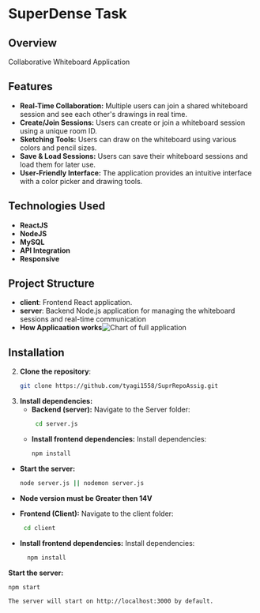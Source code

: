 # SuperDense Task

## Overview

Collaborative Whiteboard Application

## Features

- **Real-Time Collaboration:** Multiple users can join a shared whiteboard session and see each other's drawings in real time.
- **Create/Join Sessions:** Users can create or join a whiteboard session using a unique room ID.
- **Sketching Tools:**  Users can draw on the whiteboard using various colors and pencil sizes.
- **Save & Load Sessions:** Users can save their whiteboard sessions and load them for later use.
- **User-Friendly Interface:** The application provides an intuitive interface with a color picker and drawing tools.
## Technologies Used

- **ReactJS**
- **NodeJS**
- **MySQL**
- **API Integration**
- **Responsive**

## Project Structure

- **client**: Frontend React application.
- **server**: Backend Node.js application for managing the whiteboard sessions and real-time communication
- **How Applicaation works**![Chart of full application](https://github.com/user-attachments/assets/1e9dddb4-33a1-4b21-9352-50d733b0e5c5)

## Installation

2. **Clone the repository**:
   ```bash
   git clone https://github.com/tyagi1558/SuprRepoAssig.git
   

2. **Install dependencies:**
    - **Backend (server):** Navigate to the Server folder:
       ```bash
        cd server.js
   - **Install frontend dependencies:** Install dependencies:
       ```bash
       npm install 
  - **Start the server:** 
       ```bash
      node server.js || nodemon server.js 
  - **Node version must be Greater then 14V**

   - **Frontend (Client):** Navigate to the client folder:
    
     ```bash
      cd client
 - **Install frontend dependencies:** Install dependencies:
  
    ```bash
      npm install
**Start the server:**

   ```bash
   npm start

The server will start on http://localhost:3000 by default.
